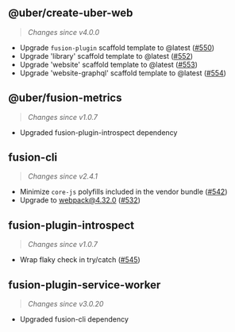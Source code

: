 ## @uber/create-uber-web
> *Changes since v4.0.0*

 - Upgrade `fusion-plugin` scaffold template to @latest ([#550](https://github.com/uber/fusionjs/pull/550))
 - Upgrade 'library' scaffold template to @latest ([#552](https://github.com/uber/fusionjs/pull/552))
 - Upgrade 'website' scaffold template to @latest ([#553](https://github.com/uber/fusionjs/pull/553))
 - Upgrade 'website-graphql' scaffold template to @latest  ([#554](https://github.com/uber/fusionjs/pull/554))

## @uber/fusion-metrics
> *Changes since v1.0.7*

 - Upgraded fusion-plugin-introspect dependency

## fusion-cli
> *Changes since v2.4.1*

 - Minimize `core-js` polyfills included in the vendor bundle ([#542](https://github.com/uber/fusionjs/pull/542))
 - Upgrade to webpack@4.32.0 ([#532](https://github.com/uber/fusionjs/pull/532))

## fusion-plugin-introspect
> *Changes since v1.0.7*

 - Wrap flaky check in try/catch ([#545](https://github.com/uber/fusionjs/pull/545))

## fusion-plugin-service-worker
> *Changes since v3.0.20*

 - Upgraded fusion-cli dependency
